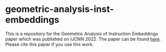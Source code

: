 # geometric-analysis-inst-embeddings
This is a repository for the Geometric Analysis of Instruction Embeddings paper which was published on IJCNN 2022.
The paper can be found [here](https://ieeexplore.ieee.org/abstract/document/9892426). Please cite this paper if you use this work.
